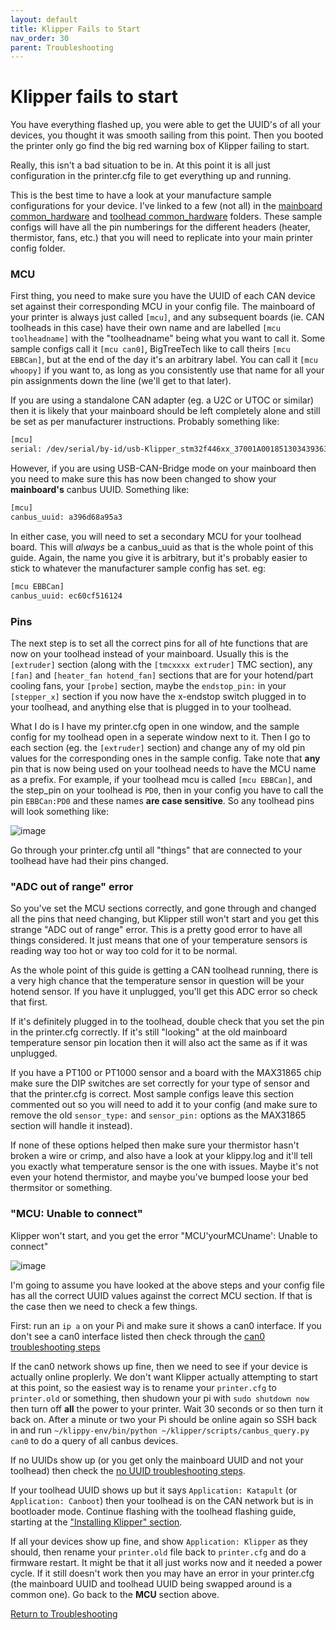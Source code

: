 ```yaml
---
layout: default 
title: Klipper Fails to Start
nav_order: 30
parent: Troubleshooting
---
```


# Klipper fails to start

You have everything flashed up, you were able to get the UUID's of all your devices, you thought it was smooth sailing from this point. Then you booted the printer only go find the big red warning box of Klipper failing to start.

Really, this isn't a bad situation to be in. At this point it is all just configuration in the printer.cfg file to get everything up and running. 

This is the best time to have a look at your manufacture sample configurations for your device. I've linked to a few (not all) in the [mainboard common_hardware](../mainboard_flashing/common_hardware) and [toolhead common_hardware](../toolhead_flashing/common_hardware) folders. These sample configs will have all the pin numberings for the different headers (heater, thermistor, fans, etc.) that you will need to replicate into your main printer config folder.

### MCU

First thing, you need to make sure you have the UUID of each CAN device set against their corresponding MCU in your config file. 
The mainboard of your printer is always just called `[mcu]`, and any subsequent boards (ie. CAN toolheads in this case) have their own name and are labelled `[mcu toolheadname]` with the "toolheadname" being what you want to call it. Some sample configs call it `[mcu can0]`, BigTreeTech like to call theirs `[mcu EBBCan]`, but at the end of the day it's an arbitrary label. You can call it `[mcu whoopy]` if you want to, as long as you consistently use that name for all your pin assignments down the line (we'll get to that later).

If you are using a standalone CAN adapter (eg. a U2C or UTOC or similar) then it is likely that your mainboard should be left completely alone and still be set as per manufacturer instructions. Probably something like:

```bash
[mcu]
serial: /dev/serial/by-id/usb-Klipper_stm32f446xx_37001A001851303439363932-if00
```
However, if you are using USB-CAN-Bridge mode on your mainboard then you need to make sure this has now been changed to show your **mainboard's** canbus UUID. Something like:
```bash
[mcu]
canbus_uuid: a396d68a95a3
```
In either case, you will need to set a secondary MCU for your toolhead board. This will *always* be a canbus_uuid as that is the whole point of this guide.
Again, the name you give it is arbitrary, but it's probably easier to stick to whatever the manufacturer sample config has set.
eg:
```bash
[mcu EBBCan]
canbus_uuid: ec60cf516124
```

### Pins

The next step is to set all the correct pins for all of hte functions that are now on your toolhead instead of your mainboard. Usually this is the `[extruder]` section (along with the `[tmcxxxx extruder]` TMC section), any `[fan]` and `[heater_fan hotend_fan]` sections that are for your hotend/part cooling fans, your `[probe]` section, maybe the `endstop_pin:` in your `[stepper_x]` section if you now have the x-endstop switch plugged in to your toolhead, and anything else that is plugged in to your toolhead.

What I do is I have my printer.cfg open in one window, and the sample config for my toolhead open in a seperate window next to it. Then I go to each section (eg. the `[extruder]` section) and change any of my old pin values for the corresponding ones in the sample config. Take note that **any** pin that is now being used on your toolhead needs to have the MCU name as a prefix. For example, if your toolhead mcu is called `[mcu EBBCan]`, and the step_pin on your toolhead is `PD0`, then in your config you have to call the pin `EBBCan:PD0` and these names **are case sensitive**. So any toolhead pins will look something like:

![image](https://github.com/Esoterical/voron_canbus/assets/124253477/f4864243-5f7e-47ee-82b2-fc0f1d9df8e5)

Go through your printer.cfg until all "things" that are connected to your toolhead have had their pins changed.

### "ADC out of range" error

So you've set the MCU sections correctly, and gone through and changed all the pins that need changing, but Klipper still won't start and you get this strange "ADC out of range" error. This is a pretty good error to have all things considered. It just means that one of your temperature sensors is reading way too hot or way too cold for it to be normal. 

As  the whole point of this guide is getting a CAN toolhead running, there is a very high chance that the temperature sensor in question will be your hotend sensor. If you have it unplugged, you'll get this ADC error so check that first.

If it's definitely plugged in to the toolhead, double check that you set the pin in the printer.cfg correctly. If it's still "looking" at the old mainboard temperature sensor pin location then it will also act the same as if it was unplugged.

If you have a PT100 or PT1000 sensor and a board with the MAX31865 chip make sure the DIP switches are set correctly for your type of sensor and that the printer.cfg is correct. Most sample configs leave this section commented out so you will need to add it to your config (and make sure to remove the old `sensor_type:` and `sensor_pin:` options as the MAX31865 section will handle it instead).

If none of these options helped then make sure your thermistor hasn't broken a wire or crimp, and also have a look at your klippy.log and it'll tell you exactly what temperature sensor is the one with issues. Maybe it's not even your hotend thermistor, and maybe you've bumped loose your bed thermsitor or something.

### "MCU: Unable to connect"

Klipper won't start, and you get the error "MCU'yourMCUname': Unable to connect"

![image](https://github.com/Esoterical/voron_canbus/assets/124253477/491e4654-981b-4a8b-be36-6d65c907fa95)

I'm going to assume you have looked at the above steps and your config file has all the correct UUID values against the correct MCU section. If that is the case then we need to check a few things.

First: run an `ip a` on your Pi and make sure it shows a can0 interface. If you don't see a can0 interface listed then check through the [can0 troubleshooting steps](./no_can0.md)

If the can0 network shows up fine, then we need to see if your device is actually online proplerly. We don't want Klipper actually attempting to start at this point, so the easiest way is to rename your `printer.cfg` to `printer.old` or something, then shudown your pi with `sudo shutdown now` then turn off **all** the power to your printer. Wait 30 seconds or so then turn it back on. After a minute or two your Pi should be online again so SSH back in and run `~/klippy-env/bin/python ~/klipper/scripts/canbus_query.py can0` to do a query of all canbus devices. 

If no UUIDs show up (or you get only the mainboard UUID and not your toolhead) then check the [no UUID troubleshooting steps](./no_uuid.md). 

If your toolhead UUID shows up but it says `Application: Katapult` (or `Application: Canboot`) then your toolhead is on the CAN network but is in bootloader mode. Continue flashing with the toolhead flashing guide, starting at the ["Installing Klipper" section](../toolhead_flashing#installing-klipper).

If all your devices show up fine, and show `Application: Klipper` as they should, then rename your `printer.old` file back to `printer.cfg` and do a firmware restart. It might be that it all just works now and it needed a power cycle. If it still doesn't work then you may have an error in your printer.cfg (the mainboard UUID and toolhead UUID being swapped around is a common one). Go back to the **MCU** section above.


[Return to Troubleshooting](./)
